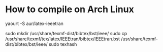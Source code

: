 # How to compile on Arch Linux

  yaourt -S aur/latex-ieeetran
  
  sudo mkdir /usr/share/texmf-dist/bibtex/bst/ieee/
  sudo cp /usr/share/texmf/tex/latex/IEEEtran/bibtex/IEEEtran.bst /usr/share/texmf-dist/bibtex/bst/ieee/
  sudo texhash